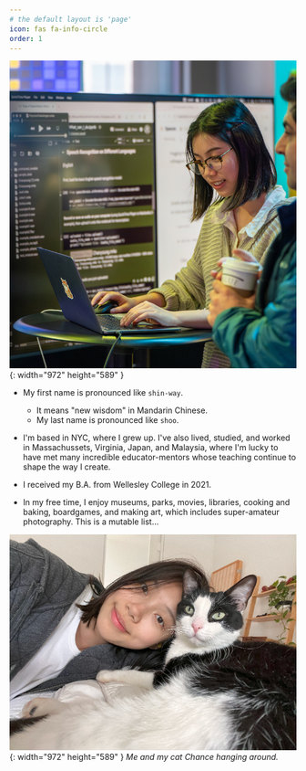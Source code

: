 ```yaml
---
# the default layout is 'page'
icon: fas fa-info-circle
order: 1
---
```


![Desktop View](assets/img/Profile2024.JPEG){: width="972" height="589" }

- My first name is pronounced like `shin-way`. 
    - It means "new wisdom" in Mandarin Chinese.
    - My last name is pronounced like `shoo`.

- I'm based in NYC, where I grew up. I've also lived, studied, and worked in Massachussets, Virginia, Japan, and Malaysia, where I'm lucky to have met many incredible educator-mentors whose teaching continue to shape the way I create.

- I received my B.A. from Wellesley College in 2021.

- In my free time, I enjoy museums, parks, movies, libraries, cooking and baking, boardgames, and making art, which includes super-amateur photography. This is a mutable list...


![Desktop View](assets/img/cat-compressed.png){: width="972" height="589" }
_Me and my cat Chance hanging around._
